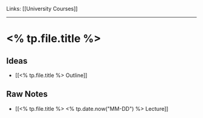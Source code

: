Links: [[University Courses]]
___
# <% tp.file.title %>

## Ideas
- [[<% tp.file.title %> Outline]]
## Raw Notes
- [[<% tp.file.title %> <% tp.date.now("MM-DD") %> Lecture]]
